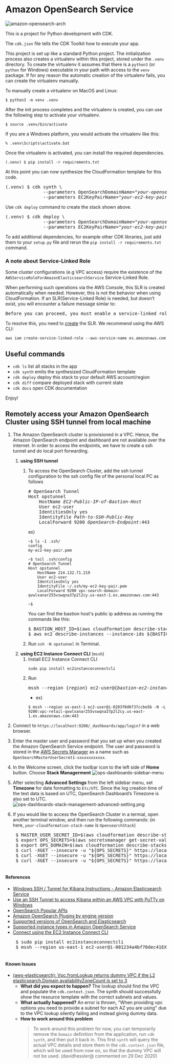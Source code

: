 
# Amazon OpenSearch Service

![amazon-opensearch-arch](./amazon-opensearch-arch.svg)

This is a project for Python development with CDK.

The `cdk.json` file tells the CDK Toolkit how to execute your app.

This project is set up like a standard Python project.  The initialization
process also creates a virtualenv within this project, stored under the `.venv`
directory.  To create the virtualenv it assumes that there is a `python3`
(or `python` for Windows) executable in your path with access to the `venv`
package. If for any reason the automatic creation of the virtualenv fails,
you can create the virtualenv manually.

To manually create a virtualenv on MacOS and Linux:

```
$ python3 -m venv .venv
```

After the init process completes and the virtualenv is created, you can use the following
step to activate your virtualenv.

```
$ source .venv/bin/activate
```

If you are a Windows platform, you would activate the virtualenv like this:

```
% .venv\Scripts\activate.bat
```

Once the virtualenv is activated, you can install the required dependencies.

```
(.venv) $ pip install -r requirements.txt
```

At this point you can now synthesize the CloudFormation template for this code.

<pre>
(.venv) $ cdk synth \
              --parameters OpenSearchDomainName="<i>your-opensearch-domain-name</i>" \
              --parameters EC2KeyPairName="<i>your-ec2-key-pair-name(exclude .pem extension)</i>"
</pre>

Use `cdk deploy` command to create the stack shown above.

<pre>
(.venv) $ cdk deploy \
              --parameters OpenSearchDomainName="<i>your-opensearch-domain-name</i>" \
              --parameters EC2KeyPairName="<i>your-ec2-key-pair-name(exclude .pem extension)</i>"
</pre>

To add additional dependencies, for example other CDK libraries, just add
them to your `setup.py` file and rerun the `pip install -r requirements.txt`
command.

### A note about Service-Linked Role
Some cluster configurations (e.g VPC access) require the existence of the `AWSServiceRoleForAmazonElasticsearchService` Service-Linked Role.

When performing such operations via the AWS Console, this SLR is created automatically when needed. However, this is not the behavior when using CloudFormation. If an SLR(Service-Linked Role) is needed, but doesn’t exist, you will encounter a failure message simlar to:

<pre>
Before you can proceed, you must enable a service-linked role to give Amazon OpenSearch Service...
</pre>

To resolve this, you need to [create](https://docs.aws.amazon.com/IAM/latest/UserGuide/using-service-linked-roles.html#create-service-linked-role) the SLR. We recommend using the AWS CLI:

```
aws iam create-service-linked-role --aws-service-name es.amazonaws.com
```

## Useful commands

 * `cdk ls`          list all stacks in the app
 * `cdk synth`       emits the synthesized CloudFormation template
 * `cdk deploy`      deploy this stack to your default AWS account/region
 * `cdk diff`        compare deployed stack with current state
 * `cdk docs`        open CDK documentation

Enjoy!

## Remotely access your Amazon OpenSearch Cluster using SSH tunnel from local machine
1. The Amazon OpenSearch cluster is provisioned in a VPC. Hence, the Amazon OpenSearch endpoint and dashboard are not available over the internet. In order to access the endpoints, we have to create a ssh tunnel and do local port forwarding.
   1. **using SSH tunnel**
      1. To access the OpenSearch Cluster, add the ssh tunnel configuration to the ssh config file of the personal local PC as follows

         <pre>
         # OpenSearch Tunnel
         Host opstunnel
             HostName <i>EC2-Public-IP-of-Bastion-Host</i>
             User ec2-user
             IdentitiesOnly yes
             IdentityFile <i>Path-to-SSH-Public-Key</i>
             LocalForward 9200 <i>OpenSearch-Endpoint</i>:443
         </pre>

         ex)

         ```
         ~$ ls -1 .ssh/
         config
         my-ec2-key-pair.pem

         ~$ tail .ssh/config
         # OpenSearch Tunnel
         Host opstunnel
             HostName 214.132.71.219
             User ec2-user
             IdentitiesOnly yes
             IdentityFile ~/.ssh/my-ec2-key-pair.pem
             LocalForward 9200 vpc-search-domain-qvwlxanar255vswqna37p2l2cy.us-east-1.es.amazonaws.com:443

         ~$
         ```

         You can find the bastion host's public ip address as running the commands like this:

         <pre>
         $ BASTION_HOST_ID=$(aws cloudformation describe-stacks --stack-name <i>your-cloudformation-stack-name</i> | jq -r '.Stacks[0].Outputs | map(select(.OutputKey == "BastionHostBastionHostId")) | .[0].OutputValue')
         $ aws ec2 describe-instances --instance-ids ${BASTION_HOST_ID} | jq -r '.Reservations[0].Instances[0].PublicIpAddress'
         </pre>

      2. Run `ssh -N opstunnel` in Terminal.
   2. **using EC2 Instance Connect CLI** (`mssh`)
      1. Install EC2 Instance Connect CLI
         ```
         sudo pip install ec2instanceconnectcli
         ```
      2. Run
         <pre>mssh --region {<i>region</i>} ec2-user@{<i>bastion-ec2-instance-id</i>} -N -L 9200:{<i>opensearch-endpoint</i>}:443</pre>
         + ex)
         ```
         $ mssh --region us-east-1 ec2-user@i-0203f0d6f37ccbe5b -N -L 9200:vpc-retail-qvwlxanar255vswqna37p2l2cy.us-east-1.es.amazonaws.com:443
         ```
2. Connect to `https://localhost:9200/_dashboards/app/login?` in a web browser.
3. Enter the master user and password that you set up when you created the Amazon OpenSearch Service endpoint. The user and password is stored in the [AWS Secrets Manager](https://console.aws.amazon.com/secretsmanager/listsecrets) as a name such as `OpenSearchMasterUserSecret1-xxxxxxxxxxxx`.
4. In the Welcome screen, click the toolbar icon to the left side of **Home** button. Choose **Stack Managerment**
   ![ops-dashboards-sidebar-menu](./resources/ops-dashboards-sidebar-menu.png)
5. After selecting **Advanced Settings** from the left sidebar menu, set **Timezone** for date formatting to `Etc/UTC`.
   Since the log creation time of the test data is based on UTC, OpenSearch Dashboard’s Timezone is also set to UTC.
   ![ops-dashboards-stack-management-advanced-setting.png](./resources/ops-dashboards-stack-management-advanced-setting.png)
6. If you would like to access the OpenSearch Cluster in a termial, open another terminal window, and then run the following commands: (in here, <i>`your-cloudformation-stack-name`</i> is `OpensearchStack`)

    <pre>
    $ MASTER_USER_SECRET_ID=$(aws cloudformation describe-stacks --stack-name <i>your-cloudformation-stack-name</i> | jq -r '.Stacks[0].Outputs | map(select(.OutputKey == "MasterUserSecretId")) | .[0].OutputValue')
    $ export OPS_SECRETS=$(aws secretsmanager get-secret-value --secret-id ${MASTER_USER_SECRET_ID} | jq -r '.SecretString | fromjson | "\(.username):\(.password)"')
    $ export OPS_DOMAIN=$(aws cloudformation describe-stacks --stack-name <i>your-cloudformation-stack-name</i> | jq -r '.Stacks[0].Outputs | map(select(.OutputKey == "OpenSearchDomainEndpoint")) | .[0].OutputValue')
    $ curl -XGET --insecure -u "${OPS_SECRETS}" https://localhost:9200/_cluster/health?pretty=true
    $ curl -XGET --insecure -u "${OPS_SECRETS}" https://localhost:9200/_cat/nodes?v
    $ curl -XGET --insecure -u "${OPS_SECRETS}" https://localhost:9200/_nodes/stats?pretty=true
    </pre>

#### References
- [Windows SSH / Tunnel for Kibana Instructions - Amazon Elasticsearch Service](https://search-sa-log-solutions.s3-us-east-2.amazonaws.com/logstash/docs/Kibana_Proxy_SSH_Tunneling_Windows.pdf)
- [Use an SSH Tunnel to access Kibana within an AWS VPC with PuTTy on Windows](https://amazonmsk-labs.workshop.aws/en/mskkdaflinklab/createesdashboard.html)
- [OpenSearch Popular APIs](https://opensearch.org/docs/latest/opensearch/popular-api/)
- [Amazon OpenSearch Plugins by engine version](https://docs.aws.amazon.com/opensearch-service/latest/developerguide/supported-plugins.html)
- [Supported versions of OpenSearch and Elasticsearch](https://docs.aws.amazon.com/opensearch-service/latest/developerguide/what-is.html#choosing-version)
- [Supported instance types in Amazon OpenSearch Service](https://docs.aws.amazon.com/opensearch-service/latest/developerguide/supported-instance-types.html#latest-gen)
- [Connect using the EC2 Instance Connect CLI](https://docs.aws.amazon.com/AWSEC2/latest/UserGuide/ec2-instance-connect-methods.html#ec2-instance-connect-connecting-ec2-cli)
   <pre>
   $ sudo pip install ec2instanceconnectcli
   $ mssh --region us-east-1 ec2-user@i-001234a4bf70dec41EXAMPLE
   </pre>

#### Known Issues
- [(aws-elasticsearch): Vpc.fromLookup returns dummy VPC if the L2 elasticsearch.Domain availabilityZoneCount is set to 3](https://github.com/aws/aws-cdk/issues/12078)
  - **What did you expect to happen?**
    The lookup should find the VPC and populate the `cdk.context.json`. The synth should successfully show the resource template with the correct subnets and values.
  - **What actually happened?**
    An error is thrown, "When providing vpc options you need to provide a subnet for each AZ you are using" due to the VPC lookup silently failing and instead giving dummy data.
  - **How to work around this problem**
    > To work around this problem for now, you can temporarily remove the `Domain` definition from the application, run `cdk synth`, and then put it back in. This first `synth` will query the actual VPC details and store them in the `cdk.context.json` file, which will be used from now on, so that the dummy VPC will not be used.
    > (davidhessler@ commented on 29 Dec 2020)

